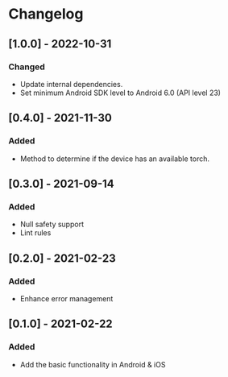 # Changelog

## [1.0.0] - 2022-10-31

### Changed

- Update internal dependencies.
- Set minimum Android SDK level to Android 6.0 (API level 23)

## [0.4.0] - 2021-11-30

### Added

- Method to determine if the device has an available torch.

## [0.3.0] - 2021-09-14

### Added

- Null safety support
- Lint rules

## [0.2.0] - 2021-02-23

### Added

- Enhance error management

## [0.1.0] - 2021-02-22

### Added

- Add the basic functionality in Android & iOS

